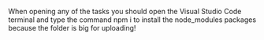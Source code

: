 When opening any of the tasks you should open the Visual Studio Code terminal and type the command npm i to install the node_modules packages because the folder is big for uploading!
